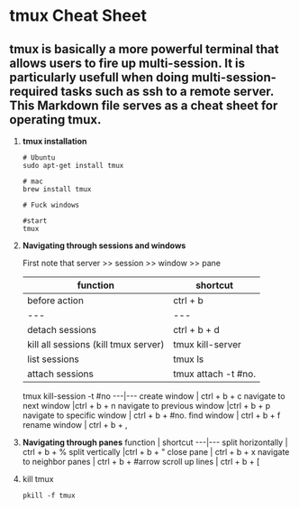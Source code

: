 # tmux Cheat Sheet

## **tmux** is basically a more powerful terminal that allows users to fire up multi-session. It is particularly usefull when doing multi-session-required tasks such as ssh to a remote server. This Markdown file serves as a cheat sheet for operating tmux.

1. **tmux installation**
   ```
   # Ubuntu
   sudo apt-get install tmux

   # mac
   brew install tmux

   # Fuck windows
   ```
   ```
   #start
   tmux
   ```
   
2. **Navigating through sessions and windows**

    First note that server >> session >> window >> pane
    
    function | shortcut
    ---|---
    before action | ctrl + b
    ---|---
    detach sessions | ctrl + b + d
    kill all sessions (kill tmux server) | tmux kill-server 
    list sessions | tmux ls 
    attach sessions | tmux attach -t #no.
    tmux kill-session -t #no
    ---|---
    create window | ctrl + b + c 
    navigate to next window |ctrl + b + n
    navigate to previous window |ctrl + b + p
    navigate to specific window | ctrl + b + #no.
    find window | ctrl + b + f
    rename window | ctrl + b + ,

3.  **Navigating through panes**
    function | shortcut
    ---|---
    split horizontally | ctrl + b + %
    split vertically |ctrl + b + "
    close pane | ctrl + b + x
    navigate to neighbor panes | ctrl + b + #arrow
    scroll up lines | ctrl + b + [

4. kill tmux
   ```
   pkill -f tmux
   ```